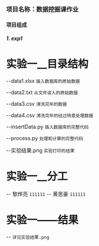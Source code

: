 ### 项目名称：数据挖掘课作业

#### 项目组成

##### 1. exp1

# 实验一__目录结构

--data1.xlsx  `插入数据库的原始数据`

--data2.txt  `从文件读入的原始数据`

--data3.csv  `清洗完毕的数据`

--data4.csv  `清洗完毕的经过特意处理数据`

--insertData.py  `插入数据库的完整代码`

--process.py  `处理和计算的完整代码`

--实验结果.png  `实验打印的结果`


# 实验一__分工
-- 黎烨亮 `111111`
-- 黄思豪 `111111`

# 实验一——结果
-- `详见实验结果.png`
